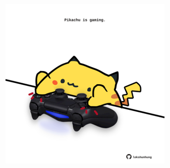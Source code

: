 <!-- built at 16/09/2021, 05:01:52 UTC -->
<p align="center">
  <img width="500" height="500" src="./ReadmeImage.svg">
</p>
